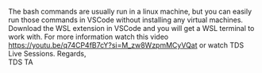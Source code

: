 The bash commands are usually run in a linux machine, but you can easily run
those commands in VSCode without installing any virtual machines. Download the
WSL extension in VSCode and you will get a WSL terminal to work with.
For more information watch this video
<https://youtu.be/q74CP4fB7cY?si=M_zw8WzpmMCyVQat> or watch TDS Live Sessions.
Regards,  
TDS TA